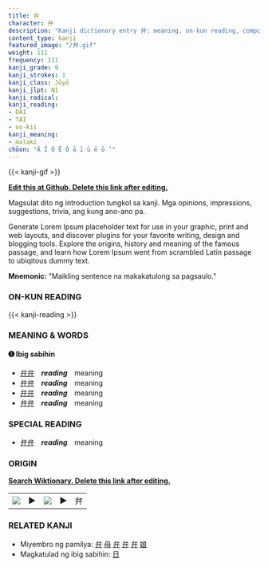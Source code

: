 ```yaml
---
title: 弁
character: 弁
description: "Kanji dictionary entry 弁: meaning, on-kun reading, compounds, origin, related kanji"
content_type: kanji
featured_image: "/弁.gif"
weight: 111
frequency: 111
kanji_grade: 9
kanji_strokes: 1
kanji_class: Jōyō
kanji_jlpt: N1
kanji_radical: 
kanji_reading: 
- DAI
- TAI
- oo-kii
kanji_meaning:
- malaki
chōon: "Ā Ī Ū Ē Ō ā ī ū ē ō ’"
---
```

[//]: # (Don't edit the line below. Kanji animated GIF code is automatically generated.)
{{< kanji-gif >}}

[//]: # (Edit below this line.)

**[Edit this at Github. Delete this link after editing.](https://github.com/tim0g/tim/tree/main/content/kanji/弁/index.md)**

Magsulat dito ng introduction tungkol sa kanji. Mga opinions, impressions, suggestions, trivia, ang kung ano-ano pa.

Generate Lorem Ipsum placeholder text for use in your graphic, print and web layouts, and discover plugins for your favorite writing, design and blogging tools. Explore the origins, history and meaning of the famous passage, and learn how Lorem Ipsum went from scrambled Latin passage to ubiqitous dummy text.
 
**Mnemonic:** "Maikling sentence na makakatulong sa pagsaulo."

### ON-KUN READING

[//]: # (Don't edit the line below. ON-KUN READING code is automatically generated.)
{{< kanji-reading >}}

### MEANING & WORDS

#### ➊ **Ibig sabihin**
  - [弁](../弁)[弁](../弁)　***reading***　meaning
  - [弁](../弁)[弁](../弁)　***reading***　meaning
  - [弁](../弁)[弁](../弁)　***reading***　meaning
  - [弁](../弁)[弁](../弁)　***reading***　meaning

### SPECIAL READING
  - [弁](../弁)[弁](../弁)　***reading***　meaning

### ORIGIN

**[Search Wiktionary. Delete this link after editing.](https://wiktionary.org/wiki/弁)**
<table class="kanji-table"><tr><td>
<img src="60px-弁-bronze.svg.png">
</td><td>▶</td><td>
<img src="60px-弁-oracle.svg.png">
</td><td>▶</td>
<td class="kanji-origin">弁</td>
</tr></table>

### RELATED KANJI
- Miyembro ng pamilya: [弁](../弁) [母](../母) [弁](../弁) [弁](../弁) [弁](../弁) [娘](../娘)
- Magkatulad ng ibig sabihin: [日](../日)
